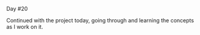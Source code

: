 Day #20<br>

Continued with the project today, going through and learning the concepts as I work on it.

